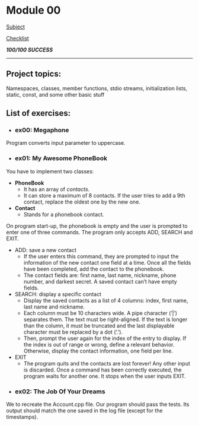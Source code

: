 # Module 00
[Subject]([https://cdn.intra.42.fr/pdf/pdf/52147/en.subject.pdf])

[Checklist](https://github.com/mharriso/school21-checklists/blob/master/ng_4_cpp_module_00.pdf)

***100/100 SUCCESS***

---
## Project topics:
Namespaces, classes, member functions, stdio streams, initialization lists, static, const, and some other basic stuff

## List of exercises:
* ### ex00: Megaphone
Program converts input parameter to uppercase.

* ### ex01: My Awesome PhoneBook
You have to implement two classes:
- **PhoneBook**
  - It has an array of *contacts*.
  - It can store a maximum of 8 contacts. If the user tries to add a 9th contact, replace the oldest one by the new one.
- **Contact**
  - Stands for a phonebook contact. </br>

On program start-up, the phonebook is empty and the user is prompted to enter one
of three commands. The program only accepts ADD, SEARCH and EXIT.
- ADD: save a new contact
  - If the user enters this command, they are prompted to input the information of the new contact one field at a time. Once all the fields have been completed, add the contact to the phonebook.
  - The contact fields are: first name, last name, nickname, phone number, and darkest secret. A saved contact can’t have empty fields.
- SEARCH: display a specific contact
  - Display the saved contacts as a list of 4 columns: index, first name, last name and nickname.
  - Each column must be 10 characters wide. A pipe character (’|’) separates them. The text must be right-aligned. If the text is longer than the column, it must be truncated and the last displayable character must be replaced by a dot (’.’).
  - Then, prompt the user again for the index of the entry to display. If the index is out of range or wrong, define a relevant behavior. Otherwise, display the contact information, one field per line.
- EXIT
  - The program quits and the contacts are lost forever!
Any other input is discarded. Once a command has been correctly executed, the program waits for another one. It stops when the user inputs EXIT.

* ### ex02: The Job Of Your Dreams
We to recreate the Account.cpp file. Our program should pass the tests. Its output should match the one saved in the log file (except for the
timestamps).
